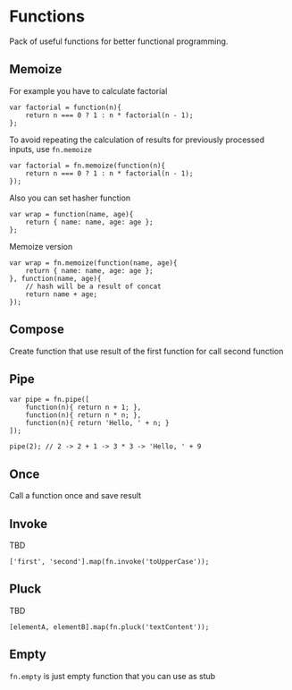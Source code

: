 # Functions

Pack of useful functions for better functional programming.

## Memoize

For example you have to calculate factorial

    var factorial = function(n){
        return n === 0 ? 1 : n * factorial(n - 1);
    };

To avoid repeating the calculation of results for previously processed inputs, use `fn.memoize`

    var factorial = fn.memoize(function(n){
        return n === 0 ? 1 : n * factorial(n - 1);
    });

Also you can set hasher function

	var wrap = function(name, age){
		return { name: name, age: age };
	};

Memoize version

	var wrap = fn.memoize(function(name, age){
		return { name: name, age: age };
	}, function(name, age){
		// hash will be a result of concat
		return name + age;
	});

## Compose

Create function that use result of the first function for call second function

## Pipe

    var pipe = fn.pipe([
        function(n){ return n + 1; },
        function(n){ return n * n; },
        function(n){ return 'Hello, ' + n; }
    ]);

    pipe(2); // 2 -> 2 + 1 -> 3 * 3 -> 'Hello, ' + 9

## Once

Call a function once and save result

## Invoke

TBD

    ['first', 'second'].map(fn.invoke('toUpperCase'));

## Pluck

TBD

    [elementA, elementB].map(fn.pluck('textContent'));

## Empty

`fn.empty` is just empty function that you can use as stub